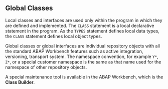 ## Global Classes

Local classes and interfaces are used only within the program in which they are defined and implemented. The `CLASS` statement is a local declarative statement in the program. As the `TYPES` statement defines local data types, the `CLASS` statement defines local object types.

Global classes or global interfaces are individual repository objects with all the standard ABAP Workbench features such as active integration, versioning, transport system. The namespace convention, for example `Y*`, `Z*`, or a special customer namespace is the same as that name used for the namespace of other repository objects.

A special maintenance tool is available in the ABAP Workbench, which is the **Class Builder**.
